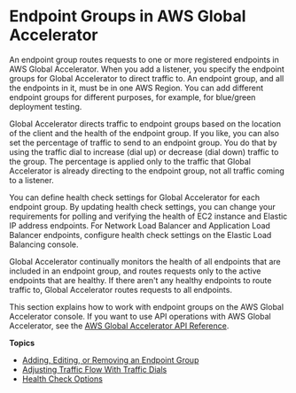 # Endpoint Groups in AWS Global Accelerator<a name="about-endpoint-groups"></a>

An endpoint group routes requests to one or more registered endpoints in AWS Global Accelerator\. When you add a listener, you specify the endpoint groups for Global Accelerator to direct traffic to\. An endpoint group, and all the endpoints in it, must be in one AWS Region\. You can add different endpoint groups for different purposes, for example, for blue/green deployment testing\.

Global Accelerator directs traffic to endpoint groups based on the location of the client and the health of the endpoint group\. If you like, you can also set the percentage of traffic to send to an endpoint group\. You do that by using the traffic dial to increase \(dial up\) or decrease \(dial down\) traffic to the group\. The percentage is applied only to the traffic that Global Accelerator is already directing to the endpoint group, not all traffic coming to a listener\. 

You can define health check settings for Global Accelerator for each endpoint group\. By updating health check settings, you can change your requirements for polling and verifying the health of EC2 instance and Elastic IP address endpoints\. For Network Load Balancer and Application Load Balancer endpoints, configure health check settings on the Elastic Load Balancing console\. 

Global Accelerator continually monitors the health of all endpoints that are included in an endpoint group, and routes requests only to the active endpoints that are healthy\. If there aren't any healthy endpoints to route traffic to, Global Accelerator routes requests to all endpoints\.

This section explains how to work with endpoint groups on the AWS Global Accelerator console\. If you want to use API operations with AWS Global Accelerator, see the [ AWS Global Accelerator API Reference](https://docs.aws.amazon.com/global-accelerator/latest/api/Welcome.html)\.

**Topics**
+ [Adding, Editing, or Removing an Endpoint Group](about-endpoint-groups.create-endpoint-group.md)
+ [Adjusting Traffic Flow With Traffic Dials](about-endpoint-groups-traffic-dial.md)
+ [Health Check Options](about-endpoint-groups-health-check-options.md)